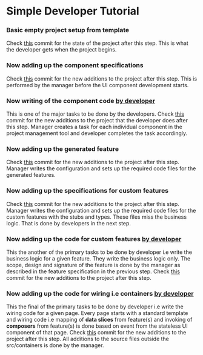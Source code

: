 # Simple Developer Tutorial

### Basic empty project setup from template

Check [this](https://github.com/rapid-apps/Tutorial-Walkthrough/commit/d969cd492cc7bbbfa5eee9a5ed9bb277370c5321) commit for the state of the project after this step. This is what the developer gets when the project begins.


### Now adding up the component specifications

Check [this](https://github.com/rapid-apps/Tutorial-Walkthrough/commit/fe4f70717cabd50c3f1be2358d124b2c0d0f88af) commit for the new additions to the project after this step. This is performed by the manager before the UI component development starts.


### Now writing of the component code <ins>by developer</ins>

This is one of the major tasks to be done by the developers. Check [this](https://github.com/rapid-apps/Tutorial-Walkthrough/commit/3968874705c94a55ff2dd37106866c1c40a4a641) commit for the new additions to the project that the developer does after this step. Manager creates a task for each individual component in the project management tool and developer completes the task accordingly.


### Now adding up the generated feature

Check [this](https://github.com/rapid-apps/Tutorial-Walkthrough/commit/aed3b82a850d20fd0bb1b47fa35d9d39aaba7a67) commit for the new additions to the project after this step. Manager writes the configuration and sets up the required code files for the generated features.


### Now adding up the specifications for custom features

Check [this](https://github.com/rapid-apps/Tutorial-Walkthrough/commit/c439b7ec62ac9f51778a8ca464d7d37192c15810) commit for the new additions to the project after this step. Manager writes the configuration and sets up the required code files for the custom features with the stubs and types. These files miss the business logic. That is done by developers in the next step.


### Now adding up the code for custom features <ins>by developer</ins>

This the another of the primary tasks to be done by developer i.e write the business logic for a given feature. They write the business logic only. The scope, design and signature of the feature is done by the manager as described in the feature specification in the previous step. Check [this](https://github.com/rapid-apps/Tutorial-Walkthrough/commit/02aa9c06844575c9fcecc3b3c4685d5d110c010c) commit for the new additions to the project after this step.



### Now adding up the code for wiring i.e containers <ins>by developer</ins>

This the final of the primary tasks to be done by developer i.e write the wiring code for a given page. Every page starts with a standard template and wiring code i.e mapping of **data slices** from feature(s) and invoking of **composers** from feature(s) is done based on event from the stateless UI component of that page. Check [this](https://github.com/rapid-apps/Tutorial-Walkthrough/commit/84d068f399e5af39e0add204fa2b7a5a9c85d85d) commit for the new additions to the project after this step. All additions to the source files outside the src/containers is done by the manager.

